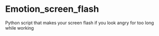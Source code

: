 # Emotion_screen_flash
Python script that makes your screen flash if you look angry for too long while working
